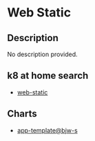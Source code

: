 # Web Static

## Description

No description provided.

## k8 at home search

- [web-static](https://nanne.dev/k8s-at-home-search/#/web-static)

## Charts

- [app-template@bjw-s](https://bjw-s.github.io/helm-charts/)
